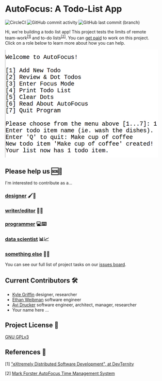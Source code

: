 # AutoFocus: A Todo-List App

![CircleCI](https://img.shields.io/circleci/build/github/avidrucker/autofocus-exp/master) ![GitHub commit activity](https://img.shields.io/github/commit-activity/m/avidrucker/autofocus-exp) ![GitHub last commit (branch)](https://img.shields.io/github/last-commit/avidrucker/autofocus-exp/master)

Hi, we're building a todo list app! This project tests the limits of remote team-work<sup>[[1]](#first)</sup> and to-do lists<sup>[[2]](#second)</sup>. You can [get paid](https://github.com/avidrucker/autofocus-exp/blob/master/docs/compensation_rules.md) to work on this project. Click on a role below to learn more about how you can help.

![Command Line App Making First Item](assets/cla_screenshot_2.png)


## Please help us :sos::wave:

I'm interested to contribute as a...

### [designer](https://github.com/avidrucker/autofocus-exp/blob/master/docs/designer_readme.md) :paintbrush::art:

### [writer/editor](https://github.com/avidrucker/autofocus-exp/blob/master/docs/writer_readme.md) :pencil::bookmark_tabs:

### [programmer](https://github.com/avidrucker/autofocus-exp/blob/master/docs/dev_readme.md) :computer::keyboard:

### [data scientist](https://github.com/avidrucker/autofocus-exp/blob/master/docs/scientist_readme.md) :bar_chart::chart_with_upwards_trend:

### [something else](https://github.com/avidrucker/autofocus-exp/blob/master/docs/contributor_readme.md) :rainbow::unicorn:

You can see our full list of project tasks on our [issues board](https://github.com/avidrucker/autofocus-exp/issues).


## Current Contributors :hammer_and_wrench:

- [Kyle Griffin](https://github.com/kaerudesigns) designer, researcher
- [Ethan Weibman](http://github.com/themadarchitect) software engineer 
- [Avi Drucker](https://github.com/avidrucker) software engineer, architect, manager, researcher
- Your name here ...


## Project License :page_with_curl:

[GNU GPLv3](https://choosealicense.com/licenses/gpl-3.0/#)

## References :electric_plug:

<span name="first">[1]</span> ["eXtremely Distributed Software Development", at DevTernity](https://www.youtube.com/watch?v=7EytYc7K5JA)

<span name="second">[2]</span> [Mark Forster AutoFocus Time Management System](http://markforster.squarespace.com/autofocus-system/)

